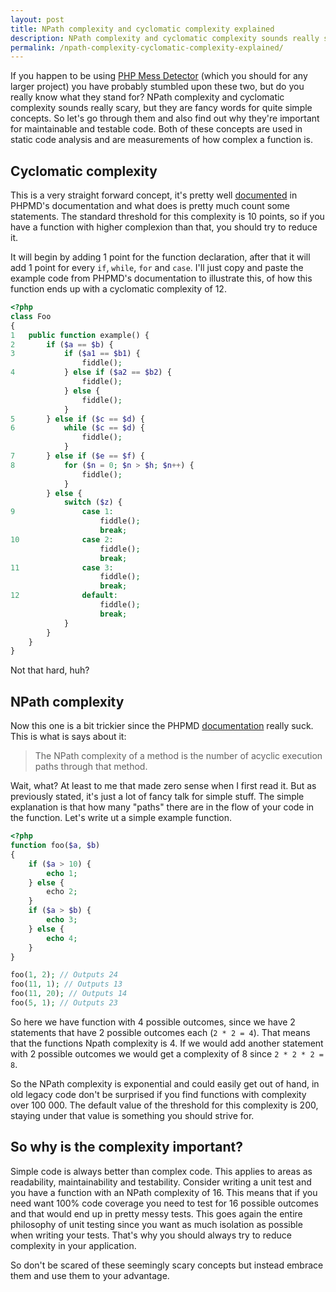 ```yaml
---
layout: post
title: NPath complexity and cyclomatic complexity explained
description: NPath complexity and cyclomatic complexity sounds really scary, but they are fancy words for quite simple concepts, here is a simple explanation for them.
permalink: /npath-complexity-cyclomatic-complexity-explained/
---
```


If you happen to be using [PHP Mess Detector](http://phpmd.org/) (which you should for any larger project) you have probably stumbled upon these two, but do you really know what they stand for? NPath complexity and cyclomatic complexity sounds really scary, but they are fancy words for quite simple concepts. So let's go through them and also find out why they're important for maintainable and testable code. Both of these concepts are used in static code analysis and are measurements of how complex a function is.

<!-- more -->

## Cyclomatic complexity

This is a very straight forward concept, it's pretty well [documented](http://phpmd.org/rules/codesize.html#cyclomaticcomplexity) in PHPMD's documentation and what does is pretty much count some statements. The standard threshold for this complexity is 10 points, so if you have a function with higher complexion than that, you should try to reduce it.

It will begin by adding 1 point for the function declaration, after that it will add 1 point for every `if`, `while`, `for` and `case`. I'll just copy and paste the example code from PHPMD's documentation to illustrate this, of how this function ends up with a cyclomatic complexity of 12.

```php
<?php
class Foo
{
1   public function example() {
2       if ($a == $b) {
3           if ($a1 == $b1) {
                fiddle();
4           } else if ($a2 == $b2) {
                fiddle();
            } else {
                fiddle();
            }
5       } else if ($c == $d) {
6           while ($c == $d) {
                fiddle();
            }
7       } else if ($e == $f) {
8           for ($n = 0; $n > $h; $n++) {
                fiddle();
            }
        } else {
            switch ($z) {
9               case 1:
                    fiddle();
                    break;
10              case 2:
                    fiddle();
                    break;
11              case 3:
                    fiddle();
                    break;
12              default:
                    fiddle();
                    break;
            }
        }
    }
}
```

Not that hard, huh?

## NPath complexity

Now this one is a bit trickier since the PHPMD [documentation](http://phpmd.org/rules/codesize.html#npathcomplexity) really suck. This is what is says about it:

> The NPath complexity of a method is the number of acyclic execution paths through that method.

Wait, what? At least to me that made zero sense when I first read it. But as previously stated, it's just a lot of fancy talk for simple stuff. The simple explanation is that how many "paths" there are in the flow of your code in the function. Let's write ut a simple example function.

```php
<?php
function foo($a, $b)
{
    if ($a > 10) {
        echo 1;
    } else {
        echo 2;
    }
    if ($a > $b) {
        echo 3;
    } else {
        echo 4;
    }
}

foo(1, 2); // Outputs 24
foo(11, 1); // Outputs 13
foo(11, 20); // Outputs 14
foo(5, 1); // Outputs 23
```

So here we have function with 4 possible outcomes, since we have 2 statements that have 2 possible outcomes each (`2 * 2 = 4`). That means that the functions Npath complexity is 4. If we would add another statement with 2 possible outcomes we would get a complexity of 8 since `2 * 2 * 2 = 8`.

So the NPath complexity is exponential and could easily get out of hand, in old legacy code don't be surprised if you find functions with complexity over 100 000. The default value of the threshold for this complexity is 200, staying under that value is something you should strive for.

## So why is the complexity important?

Simple code is always better than complex code. This applies to areas as readability, maintainability and testability. Consider writing a unit test and you have a function with an NPath complexity of 16. This means that if you need want 100% code coverage you need to test for 16 possible outcomes and that would end up in pretty messy tests. This goes again the entire philosophy of unit testing since you want as much isolation as possible when writing your tests. That's why you should always try to reduce complexity in your application.

So don't be scared of these seemingly scary concepts but instead embrace them and use them to your advantage.
